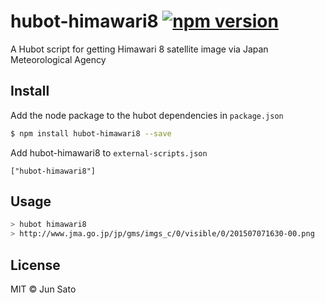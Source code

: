 # hubot-himawari8 [![npm version](https://badge.fury.io/js/hubot-himawari8.svg)](http://badge.fury.io/js/hubot-himawari8)

A Hubot script for getting Himawari 8 satellite image via Japan Meteorological Agency


## Install

Add the node package to the hubot dependencies in `package.json`

```bash
$ npm install hubot-himawari8 --save
```

Add hubot-himawari8 to `external-scripts.json`

```
["hubot-himawari8"]
```


## Usage

```bash
> hubot himawari8
> http://www.jma.go.jp/jp/gms/imgs_c/0/visible/0/201507071630-00.png
```


## License

MIT © Jun Sato
